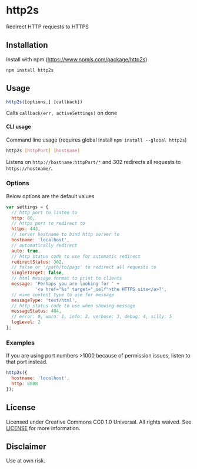 # http2s
Redirect HTTP requests to HTTPS

## Installation
Install with npm (https://www.npmjs.com/package/http2s)

```
npm install http2s
```

## Usage

```javascript
http2s([options,] [callback])
```
Calls `callback(err, activeSettings)` on done

#### CLI usage
Command line usage (requires global install `npm install --global http2s`)

```bash
http2s [httpPort] [hostname]
```

Listens on `http://hostname:httpPort/*` and 302 redirects all requests to `https://hostname/`.

### Options

Below options are the default values

```javascript
var settings = {
  // http port to listen to
  http: 80,
  // https port to redirect to
  https: 443,
  // server hostname to bind http server to
  hostname: 'localhost',
  // automatically redirect
  auto: true,
  // http status code to use for automatic redirect
  redirectStatus: 302,
  // false or '/path/to/page' to redirect all requests to
  singleTarget: false,
  // html message format to print to clients
  message: 'Perhaps you are looking for ' +
           '<a href="%s" target="_self">the HTTPS site</a>?',
  // mime content type to use for message
  messageType: 'text/html',
  // http status code to use when showing message
  messageStatus: 404,
  // error: 0, warn: 1, info: 2, verbose: 3, debug: 4, silly: 5
  logLevel: 2
};
```
### Examples

If you are using port numbers >1000 because of permission issues, listen to that port instead.

```javascript
http2s({
  hostname: 'localhost',
  http: 8080
});
```

## License

Licensed under Creative Commons CC0 1.0 Universal. All rights waived.
See [LICENSE](LICENSE) for more information.

## Disclaimer

Use at own risk.
